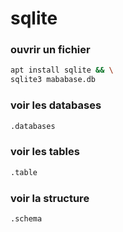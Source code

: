 # sqlite

### ouvrir un fichier

```bash
apt install sqlite && \
sqlite3 mababase.db
```

### voir les databases

```bash
.databases
```

### voir les tables

```bash
.table
```

### voir la structure

```bash
.schema
```
